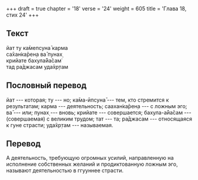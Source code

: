 +++
draft = true
chapter = '18'
verse = '24'
weight = 605
title = 'Глава 18, стих 24'
+++
## Текст

йат ту ка̄мепсуна̄ карма  
са̄хан̇ка̄рен̣а ва̄ пунах̣  
крийате бахула̄йа̄сам̇  
тад ра̄джасам уда̄хр̣там

## Пословный перевод

йат --- которая; ту --- но; ка̄ма-ӣпсуна̄ --- тем, кто стремится к
результатам; карма --- деятельность; саахан̇ка̄рен̣а --- с ложным эго; ва̄
--- или; пунах̣ --- вновь; крийате --- совершается; бахула-а̄йа̄сам ---
(совершаемая) с великим трудом; тат --- та; ра̄джасам --- относящаяся к
гуне страсти; уда̄хр̣там --- называемая.

## Перевод

А деятельность, требующую огромных усилий, направленную на исполнение
собственных желаний и продиктованную ложным эго, называют деятельностью
в ггууннее страсти.
